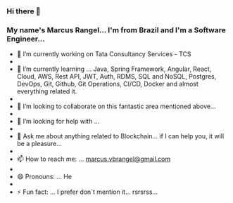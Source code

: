 ### Hi there 👋

### My name's Marcus Rangel... I'm from Brazil and I'm a Software Engineer...

- 🔭 I’m currently working on Tata Consultancy Services - TCS
- 
- 🌱 I’m currently learning ... Java, Spring Framework, Angular, React, Cloud, AWS, Rest API, JWT, Auth, RDMS, SQL and NoSQL, Postgres, DevOps, Git, Github, Git Operations, CI/CD, Docker and almost everything related it.
- 
- 👯 I’m looking to collaborate on this fantastic area mentioned above...
- 
- 🤔 I’m looking for help with ...
- 
- 💬 Ask me about anything related to Blockchain... if I can help you, it will be a pleasure...
- 
- 📫 How to reach me: ... marcus.vbrangel@gmail.com
- 
- 😄 Pronouns: ... He
- 
- ⚡ Fun fact: ... I prefer don´t mention it... rsrsrss...



